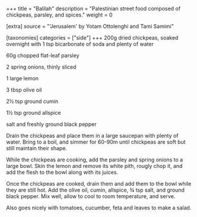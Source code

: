 +++
title = "Balilah"
description = "Palestinian street food composed of chickpeas, parsley, and spices."
weight = 0

[extra]
source = "'Jerusalem' by Yotam Ottolenghi and Tami Samimi"

[taxonomies]
categories = ["side"]
+++
200g dried chickpeas, soaked overnight with 1 tsp bicarbonate of soda and plenty of water

60g chopped flat-leaf parsley

2 spring onions, thinly sliced

1 large lemon

3 tbsp olive oil

2½ tsp ground cumin

1½ tsp ground allspice

salt and freshly ground black pepper
<!-- sep -->
Drain the chickpeas and place them in a large saucepan with plenty of water.
Bring to a boil, and simmer for 60-90m until chickpeas are soft but still maintain their shape.

While the chickpeas are cooking, add the parsley and spring onions to a large bowl.
Skin the lemon and remove its white pith, rougly chop it, and add the flesh to the bowl along with its juices.

Once the chickpeas are cooked, drain them and add them to the bowl while they are still hot.
Add the olive oil, cumin, allspice, ¾ tsp salt, and ground black pepper.
Mix well, allow to cool to room temperature, and serve.
<!-- sep -->
Also goes nicely with tomatoes, cucumber, feta and leaves to make a salad.

